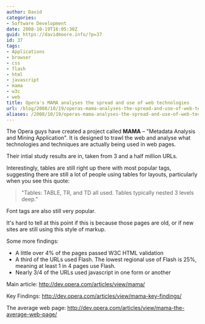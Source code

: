 ```yaml
---
author: David
categories:
- Software Development
date: 2008-10-19T16:05:30Z
guid: https://davidmoore.info/?p=37
id: 37
tags:
- Applications
- browser
- css
- flash
- html
- javascript
- mama
- w3c
- web
title: Opera's MAMA analyses the spread and use of web technologies
url: /blog/2008/10/19/operas-mama-analyses-the-spread-and-use-of-web-technologies/
aliases: /2008/10/19/operas-mama-analyses-the-spread-and-use-of-web-technologies/
---
```


The Opera guys have created a project called **MAMA** &#8211; "Metadata Analysis and Mining Application". It is designed to trawl the web and analyse what technologies and techniques are actually being used in web pages.

Their intial study results are in, taken from 3 and a half million URLs.

Interestingly, tables are still right up there with most popular tags, suggesting there are still a lot of people using tables for layouts, particularly when you see this quote:

> "Tables: TABLE, TR, and TD all used. Tables typically nested 3 levels deep."

Font tags are also still very popular.

It's hard to tell at this point if this is because those pages are old, or if new sites are still using this style of markup.

Some more findings:

  * A little over 4% of the pages passed W3C HTML validation
  * A third of the URLs used Flash. The lowest regional use of Flash is 25%, meaning at least 1 in 4 pages use Flash.
  * Nearly 3/4 of the URLs used javascript in one form or another

Main article: <a title="Main Article" href="http://dev.opera.com/articles/view/mama/" target="_blank">http://dev.opera.com/articles/view/mama/</a>
  
Key Findings: <a title="Key Findings" href="http://dev.opera.com/articles/view/mama-key-findings/" target="_blank">http://dev.opera.com/articles/view/mama-key-findings/</a>
  
The average web page: <a title="The average web page" href="http://dev.opera.com/articles/view/mama-the-average-web-page/" target="_blank">http://dev.opera.com/articles/view/mama-the-average-web-page/</a>